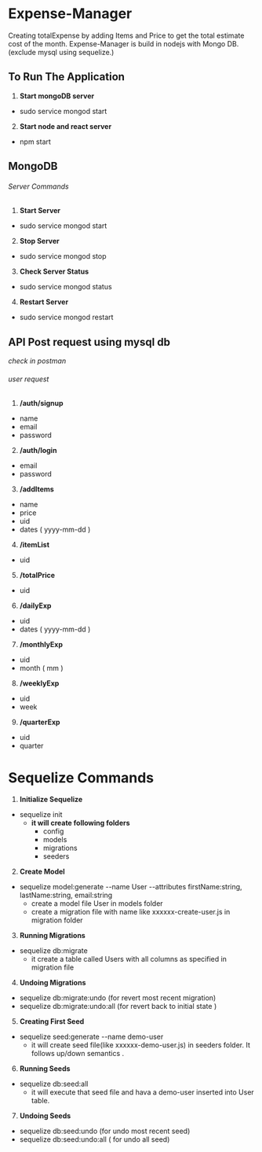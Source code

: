 # Expense-Manager
Creating totalExpense by adding Items and Price to get the total estimate cost of the month. Expense-Manager is build in nodejs with Mongo DB.(exclude mysql using sequelize.)


<!-- **SET Mysql sql_mode _ONLY_FULL_GROUP_BY = "";_**

**SET GLOBAL sql_mode=(SELECT REPLACE(@@sql_mode,'ONLY_FULL_GROUP_BY',''));** -->
## To Run The Application

1. **Start mongoDB server**

- sudo service mongod start

2. **Start node and react server**

- npm start



## MongoDB

###### Server Commands

1. **Start Server**

- sudo service mongod start

2. **Stop Server**

- sudo service mongod stop

3. **Check Server Status**

- sudo service mongod status

4. **Restart Server**

- sudo service mongod restart



## API Post request using mysql db
*check in postman*
###### user request

1. **/auth/signup**

- name 
- email 
- password

2. **/auth/login**

- email
- password

3. **/addItems**

- name
- price
- uid
- dates ( yyyy-mm-dd )

4. **/itemList**

- uid

5. **/totalPrice**

- uid

6. **/dailyExp**

- uid
- dates ( yyyy-mm-dd )

7. **/monthlyExp**

- uid
- month ( mm )

8. **/weeklyExp**

- uid
- week

9. **/quarterExp**

- uid 
- quarter

# Sequelize Commands

1. **Initialize Sequelize**

- sequelize init
    - **it will create following folders**
        - config
        - models
        - migrations
        - seeders

2. **Create Model**

- sequelize model:generate --name User --attributes firstName:string, lastName:string, email:string
    - create a model file User in models folder
    - create a migration file with name like xxxxxx-create-user.js in migration folder
    
3. **Running Migrations**
    
- sequelize db:migrate
    - it create a table called Users with all columns as specified in migration file
    
4. **Undoing Migrations**

- sequelize db:migrate:undo (for revert most recent migration)
- sequelize db:migrate:undo:all (for revert back to initial state )

5. **Creating First Seed**

- sequelize seed:generate --name demo-user
    - it will create seed file(like xxxxxx-demo-user.js) in seeders folder. It follows up/down semantics .
    
6. **Running Seeds**

- sequelize db:seed:all
    - it will execute that seed file and hava a demo-user inserted into User table.
    
7. **Undoing Seeds**

- sequelize db:seed:undo    (for undo most recent seed)
- sequelize db:seed:undo:all    ( for undo all seed)


